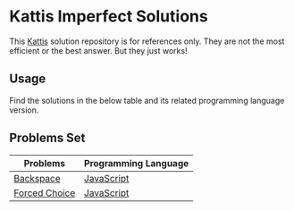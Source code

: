 # Kattis Imperfect Solutions

This [Kattis](https://open.kattis.com/problems) solution repository is for references only. They are not the most efficient or the best answer. But they just works!

## Usage

Find the solutions in the below table and its related programming language version.


## Problems Set

| Problems | Programming Language |
| ------------- | ------------- |
| [Backspace](https://open.kattis.com/problems/backspace)  | [JavaScript](https://github.com/tinchichan/kattis-imperfect-solution/tree/master/src/Backspace/backspace.js)  |
| [Forced Choice](https://open.kattis.com/problems/forcedchoice)  | [JavaScript](https://github.com/tinchichan/kattis-imperfect-solution/tree/master/src/Forced%20Choice/forcedchoice.js)|
